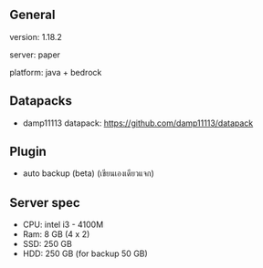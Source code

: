 ## General

version: 1.18.2

server: paper

platform: java + bedrock

## Datapacks

- damp11113 datapack: https://github.com/damp11113/datapack

## Plugin

- auto backup (beta) (เขียนเองเดียวแจก)


## Server spec

- CPU: intel i3 - 4100M
- Ram: 8 GB (4 x 2)
- SSD: 250 GB
- HDD: 250 GB (for backup 50 GB)









